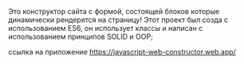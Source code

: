 Это конструктор сайта с формой, состоящей блоков которые динамически рендерятся на страницу!
Этот проект был созда с использованием ES6, он использует классы и написан с использованием принципов SOLID и OOP;

ссылка на приложение https://javascript-web-constructor.web.app/